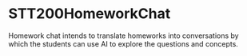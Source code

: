 # STT200HomeworkChat
Homework chat intends to translate homeworks into conversations by which the students can use AI to explore the questions and concepts.
